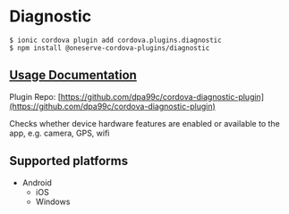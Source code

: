 # Diagnostic

```text
$ ionic cordova plugin add cordova.plugins.diagnostic
$ npm install @oneserve-cordova-plugins/diagnostic
```

## [Usage Documentation](https://oneserve.gitbook.io/oneserve-cordova-plugins/plugins/diagnostic/)

Plugin Repo: [https://github.com/dpa99c/cordova-diagnostic-plugin](https://github.com/dpa99c/cordova-diagnostic-plugin)

Checks whether device hardware features are enabled or available to the app, e.g. camera, GPS, wifi

## Supported platforms

* Android
  * iOS
  * Windows

